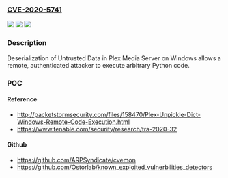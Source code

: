 ### [CVE-2020-5741](https://cve.mitre.org/cgi-bin/cvename.cgi?name=CVE-2020-5741)
![](https://img.shields.io/static/v1?label=Product&message=Plex%20Media%20Server%20(Windows)&color=blue)
![](https://img.shields.io/static/v1?label=Version&message=n%2Fa&color=blue)
![](https://img.shields.io/static/v1?label=Vulnerability&message=Authenticated%20Remote%20Python%20Deserialization&color=brighgreen)

### Description

Deserialization of Untrusted Data in Plex Media Server on Windows allows a remote, authenticated attacker to execute arbitrary Python code.

### POC

#### Reference
- http://packetstormsecurity.com/files/158470/Plex-Unpickle-Dict-Windows-Remote-Code-Execution.html
- https://www.tenable.com/security/research/tra-2020-32

#### Github
- https://github.com/ARPSyndicate/cvemon
- https://github.com/Ostorlab/known_exploited_vulnerbilities_detectors

